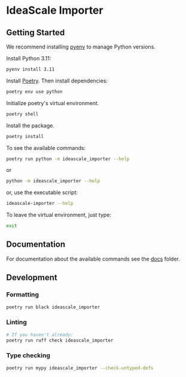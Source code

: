 IdeaScale Importer
===

## Getting Started

We recommend installing [pyenv](https://github.com/pyenv/pyenv#installation) to manage Python versions.

Install Python 3.11:

```sh
pyenv install 3.11
```

Install [Poetry](https://python-poetry.org/docs/#installation). Then install dependencies:

```sh
poetry env use python
```

Initialize poetry's virtual environment.
```sh
poetry shell
```

Install the package.
```sh
poetry install
```

To see the available commands:

```sh
poetry run python -m ideascale_importer --help
```

or

```sh
python -m ideascale_importer --help
```

or, use the executable script:

```sh
ideascale-importer --help
```

To leave the virtual environment, just type:

```sh
exit
```

## Documentation

For documentation about the available commands see the [docs](docs) folder.

## Development

### Formatting

```sh
poetry run black ideascale_importer
```

### Linting

```sh
# If you haven't already:
poetry run ruff check ideascale_importer
```

### Type checking

```sh
poetry run mypy ideascale_importer --check-untyped-defs
```
